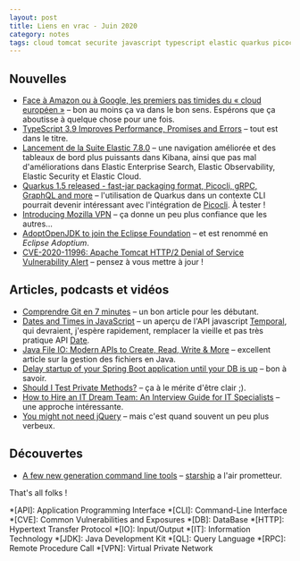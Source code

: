 ```yaml
---
layout: post
title: Liens en vrac - Juin 2020
category: notes
tags: cloud tomcat securite javascript typescript elastic quarkus picocli mozilla vpn jdk spring-boot git java test recrutement jquery cli linux
---
```


## Nouvelles

* [Face à Amazon ou à Google, les premiers pas timides du « cloud européen »](https://www.lemonde.fr/economie/article/2020/06/04/face-a-amazon-ou-a-google-les-premiers-pas-timides-du-cloud-europeen_6041797_3234.html)
  – bon au moins ça va dans le bon sens. Espérons que ça aboutisse à quelque chose pour une fois.
* [TypeScript 3.9 Improves Performance, Promises and Errors](https://www.infoq.com/news/2020/05/typescript-3-9-release/)
 – tout est dans le titre.
* [Lancement de la Suite Elastic 7.8.0](https://www.elastic.co/fr/blog/whats-new-in-elastic-stack-7-8-0-release)
  – une navigation améliorée et des tableaux de bord plus puissants dans Kibana, ainsi que pas mal
    d'améliorations dans Elastic Enterprise Search, Elastic Observability, Elastic Security et
    Elastic Cloud.
* [Quarkus 1.5 released - fast-jar packaging format, Picocli, gRPC, GraphQL and more](https://quarkus.io/blog/quarkus-1-5-final-released/)
  – l'utilisation de Quarkus dans un contexte CLI pourrait devenir intéressant avec l'intégration de
    [Picocli](https://picocli.info/). À tester !
* [Introducing Mozilla VPN](https://blog.mozilla.org/futurereleases/2020/06/18/introducing-firefox-private-network-vpns-official-product-the-mozilla-vpn/)
  – ça donne un peu plus confiance que les autres...
* [AdoptOpenJDK to join the Eclipse Foundation](https://blog.adoptopenjdk.net/2020/06/adoptopenjdk-to-join-the-eclipse-foundation/)
  – et est renommé en _Eclipse Adoptium_.
* [CVE-2020-11996: Apache Tomcat HTTP/2 Denial of Service Vulnerability Alert](https://nvd.nist.gov/vuln/detail/CVE-2020-11996)
  – pensez à vous mettre à jour !

## Articles, podcasts et vidéos

* [Comprendre Git en 7 minutes](https://www.jesuisundev.com/comprendre-git-en-7-minutes/)
  – un bon article pour les débutant.
* [Dates and Times in JavaScript](https://blogs.igalia.com/compilers/2020/06/23/dates-and-times-in-javascript/)
  – un aperçu de l'API javascript [Temporal](https://tc39.es/proposal-temporal/docs/cookbook.html),
    qui devraient, j'espère rapidement, remplacer la vieille et pas très pratique API [Date](https://www.w3schools.com/jsref/jsref_obj_date.asp).
* [Java File IO: Modern APIs to Create, Read, Write & More](https://www.marcobehler.com/guides/java-files)
  – excellent article sur la gestion des fichiers en Java.
* [Delay startup of your Spring Boot application until your DB is up](https://deinum.biz/2020-06-30-Wait-for-database-startup/)
  – bon à savoir.
* [Should I Test Private Methods?](http://shoulditestprivatemethods.com/)
  – ça à le mérite d'être clair ;).
* [How to Hire an IT Dream Team: An Interview Guide for IT Specialists](https://dzone.com/articles/how-to-conduct-an-interview-and-evaluate-developer)
  – une approche intéressante.
* [You might not need jQuery](http://youmightnotneedjquery.com/)
  – mais c'est quand souvent un peu plus verbeux.

## Découvertes
* [A few new generation command line tools](https://kushaldas.in/posts/a-few-new-generation-command-line-tools.html)
  – [starship](https://starship.rs/) a l'air prometteur.

That's all folks !

*[API]: Application Programming Interface
*[CLI]: Command-Line Interface
*[CVE]: Common Vulnerabilities and Exposures
*[DB]: DataBase
*[HTTP]: Hypertext Transfer Protocol
*[IO]: Input/Output
*[IT]: Information Technology
*[JDK]: Java Development Kit
*[QL]: Query Language
*[RPC]: Remote Procedure Call
*[VPN]: Virtual Private Network

